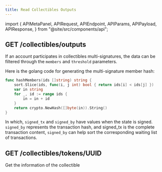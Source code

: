 ```yaml
---
title: Read Collectibles Outputs
---
```


import {
  APIMetaPanel,
  APIRequest,
  APIEndpoint,
  APIParams,
  APIPayload,
  APIResponse,
} from "@site/src/components/api";

## GET /collectibles/outputs

<APIEndpoint url="/collectibles/outputs?state=:state&offset=:offset&limit=:limit&members=:members&threshold=:threshold" />

<APIMetaPanel scope="Authorized" />

<APIParams
  p-state="the states of UTXO, e.g. unspent, signed, and spent."
  p-offset="pagination start time, RFC3339Nano format, e.g. `2020-12-12T12:12:12.999999999Z`."
  p-limit="pagination per page data limit, 500 by default, maximally 500"
  p-members="used together with threshold to participate in the hash of multi-signature members."
  p-threshold="integer, used with members, multi-signature threshold, for example, 2/3, threshold = 2"
/>

If an account participates in collectibles multi-signatures, the data can be filtered through the `members` and `threshold` parameters.

Here is the golang code for generating the multi-signature member hash:

```go
func hashMembers(ids []string) string {
	sort.Slice(ids, func(i, j int) bool { return ids[i] < ids[j] })
	var in string
	for _, id := range ids {
		in = in + id
	}
	return crypto.NewHash([]byte(in)).String()
}
```

<APIRequest
  title="Get collectibles Outputs"
  url="/collectibles/outputs?limit=500&offset=2006-01-02T15:04:05.999999999Z&state=spent"
/>

<APIResponse name="collectible_output" />

In which, `signed_tx` and `signed_by` have values when the state is signed. `signed_by` represents the transaction hash, and signed_tx is the complete transaction content, `signed_by` can help sort the corresponding waiting list of transactions.


## GET /collectibles/tokens/UUID

Get the information of the collectible

<APIEndpoint url="/collectibles/tokens/UUID" />

<APIMetaPanel scope="Authorized" />

<APIRequest
  title="Get collectibles Outputs"
  url="/collectibles/tokens/ab56be4c-5b20-41c6-a9c3-244f9a433f35"
/>

<APIResponse name="collectible_token" />
